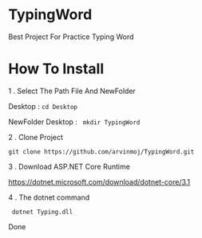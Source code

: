 # TypingWord

Best Project For Practice Typing Word

# How To Install

1 . Select The Path File And NewFolder

Desktop : ``` cd Desktop ```

NewFolder Desktop : ``` mkdir TypingWord```

2 . Clone Project

```git clone https://github.com/arvinmoj/TypingWord.git ```

3 . Download ASP.NET Core Runtime

https://dotnet.microsoft.com/download/dotnet-core/3.1


4 . The dotnet command

``` dotnet Typing.dll```

Done
